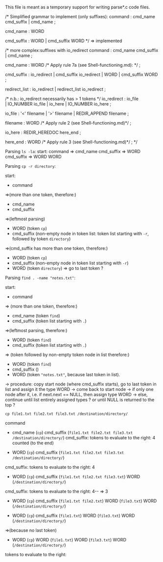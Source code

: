 This file is meant as a temporary support for writing parse*.c code files.

/*
Simplified grammar to implement (only suffixes):
command   		 : cmd_name cmd_suffix
                 | cmd_name
                 ;

cmd_name         : WORD

cmd_suffix       : 			  WORD
                 | cmd_suffix WORD
*/
=> implemented

/*
more complex:suffixes with io_redirect
command   		 : cmd_name cmd_suffix
                 | cmd_name
                 ;

cmd_name         : WORD                   /* Apply rule 7a (see Shell-functioning.md): */
                 ;

cmd_suffix       :            io_redirect
                 | cmd_suffix io_redirect
                 |            WORD
                 | cmd_suffix WORD
                 ;

redirect_list    :               io_redirect
                 | redirect_list io_redirect
                 ;

/* n.b.: io_redirect necessarily has > 1 tokens */
io_redirect      :           io_file   
                 | IO_NUMBER io_file
                 |           io_here
                 | IO_NUMBER io_here
                 ;

io_file          : '<'			filename
                 | '>'			filename
                 | REDIR_APPEND	filename
                 ;

filename         : WORD                      /* Apply rule 2 (see Shell-functioning.md)*/
                 ;

io_here          : REDIR_HEREDOC     here_end
                 ;

here_end         : WORD                      /* Apply rule 3 (see Shell-functioning.md)*/
                 ;
*/


Parsing `ls -la`:
start: command => cmd_name cmd_suffix => WORD cmd_suffix => WORD WORD

Parsing `cp -r directory`:

start:
- command

=>(more than one token, therefore:)
- cmd_name
- cmd_suffix

=>(leftmost parsing)
- WORD (token `cp`) 
- cmd_suffix (non-empty node in token list: token list starting with `-r`, followed by token `directory`)

=>(cmd_suffix has more than one token, therefore:)
- WORD (token `cp`)
- cmd_suffix (non-empty node in token list starting with `-r`) 
- WORD (token `directory`) => go to last token ?

Parsing `find . -name "notes.txt"`:

start:
- command

=> (more than one token, therefore:)
- cmd_name (token `find`)
- cmd_suffix (token list starting with `.`)

=>(leftmost parsing, therefore:)
- WORD (token `find`)
- cmd_suffix (token list starting with `.`)

=> (token followed by non-empty token node in list therefore:)
- WORD (token `find`)
- cmd_suffix ()
- WORD (token `"notes.txt"`, because last token in list).

-> procedure: copy start node (where cmd_suffix starts), go to last token in list and assign it the type WORD
-> come back to start node
	-> if only one node after it, i.e. if next.next == NULL, then assign type WORD
	-> else, continue until list entirely assigned types ? or until NULL is returned to the top ?

`cp file1.txt file2.txt file3.txt /destination/directory/`

command
- cmd_name (`cp`) cmd_suffix (`file1.txt file2.txt file3.txt /destination/directory/`)
cmd_suffix: tokens to evaluate to the right: 4 counted (to the end)

- WORD (`cp`) cmd_suffix (`file1.txt file2.txt file3.txt /destination/directory/`)

cmd_suffix: tokens to evaluate to the right: 4
- WORD (`cp`) cmd_suffix (`file1.txt file2.txt file3.txt`) WORD (`/destination/directory/`)

cmd_suffix: tokens to evaluate to the right: 4-- => 3 
- WORD (`cp`) cmd_suffix (`file1.txt file2.txt`) WORD (`file3.txt`) WORD (`/destination/directory/`)

- WORD (`cp`) cmd_suffix (`file1.txt`) WORD (`file3.txt`) WORD (`/destination/directory/`)

=>(because no last token)
- WORD (`cp`) WORD (`file1.txt`) WORD (`file3.txt`) WORD (`/destination/directory/`)

tokens to evaluate to the right:  


